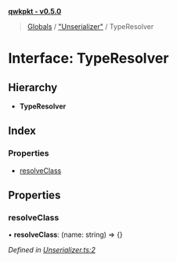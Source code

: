 **[qwkpkt - v0.5.0](../README.md)**

> [Globals](../globals.md) / ["Unserializer"](../modules/_unserializer_.md) / TypeResolver

# Interface: TypeResolver

## Hierarchy

* **TypeResolver**

## Index

### Properties

* [resolveClass](_unserializer_.typeresolver.md#resolveclass)

## Properties

### resolveClass

•  **resolveClass**: (name: string) => {}

*Defined in [Unserializer.ts:2](https://github.com/Madrok/pktstorm/blob/19b5823/src/Unserializer.ts#L2)*

